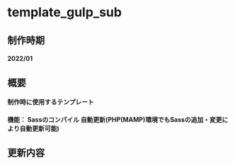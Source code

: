 # template_gulp_sub

## 制作時期
#### 2022/01

## 概要
#### 制作時に使用するテンプレート
#### 機能： Sassのコンパイル 自動更新(PHP(MAMP)環境でもSassの追加・変更により自動更新可能)

## 更新内容
####
